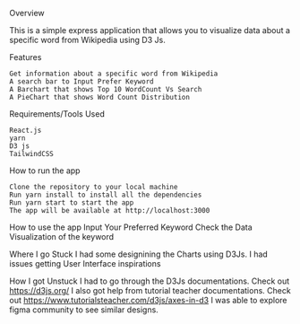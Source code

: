Overview

This is a simple express application that allows you to visualize data about a specific word from Wikipedia using D3 Js.

Features

    Get information about a specific word from Wikipedia
    A search bar to Input Prefer Keyword
    A Barchart that shows Top 10 WordCount Vs Search
    A PieChart that shows Word Count Distribution

Requirements/Tools Used

    React.js 
    yarn
    D3 js
    TailwindCSS
   

How to run the app

    Clone the repository to your local machine
    Run yarn install to install all the dependencies
    Run yarn start to start the app
    The app will be available at http://localhost:3000

How to use the app
    Input Your Preferred Keyword
    Check the Data Visualization of the keyword


Where I go Stuck
    I had some designining the Charts using D3Js.
    I had issues getting User Interface inspirations

How I got Unstuck
    I had to go through the D3Js documentations. Check out https://d3js.org/
    I also got help from tutorial teacher documentations. Check out https://www.tutorialsteacher.com/d3js/axes-in-d3
    I was able to explore figma community to see similar designs.

